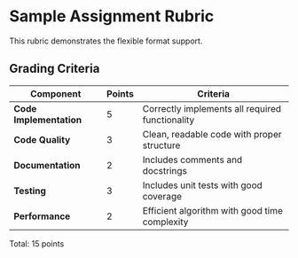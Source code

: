 # Sample Assignment Rubric

This rubric demonstrates the flexible format support.

## Grading Criteria

| Component | Points | Criteria |
|-----------|--------|----------|
| **Code Implementation** | 5 | Correctly implements all required functionality |
| **Code Quality** | 3 | Clean, readable code with proper structure |
| **Documentation** | 2 | Includes comments and docstrings |
| **Testing** | 3 | Includes unit tests with good coverage |
| **Performance** | 2 | Efficient algorithm with good time complexity |

Total: 15 points